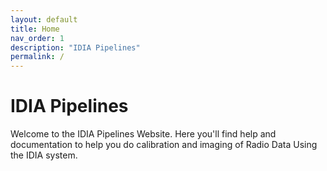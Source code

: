 ```yaml
---
layout: default
title: Home
nav_order: 1
description: "IDIA Pipelines"
permalink: /
---
```


# IDIA Pipelines


Welcome to the IDIA Pipelines Website. Here you'll find help and documentation to help you do calibration and imaging of Radio Data Using the IDIA system. 
